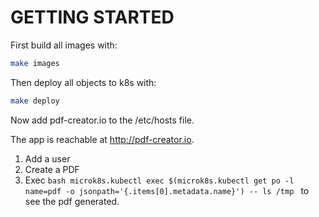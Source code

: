 GETTING STARTED
===============

First build all images with:

```bash
make images
```


Then deploy all objects to k8s with:

```bash
make deploy
```

Now add pdf-creator.io to the /etc/hosts file.


The app is reachable at http://pdf-creator.io.


1) Add a user
2) Create a PDF
3) Exec 
```bash microk8s.kubectl exec $(microk8s.kubectl get po -l name=pdf -o jsonpath='{.items[0].metadata.name}') -- ls /tmp ```
to see the pdf generated.